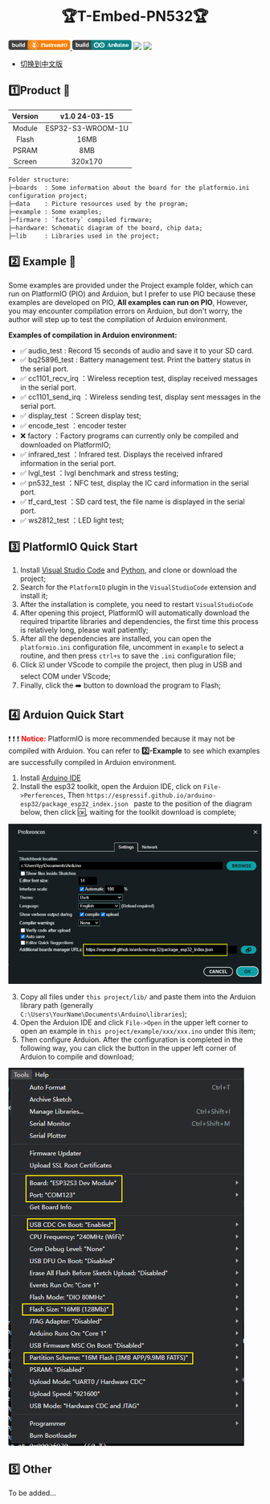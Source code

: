 <h1 align = "center">🏆T-Embed-PN532🏆</h1>

<p> 
  <a href="https://platformio.org/"> <img src="./hardware/image/PlatformIO_badge.png" height="20px"> </a>
  <a href="https://www.arduino.cc/en/software"> <img src="./hardware/image/Arduino_badge.png" height="20px"></a>
  <a href=""> <img src="https://img.shields.io/badge/Liiygo-T_Embed_PN532-blue" height="20px"></a>
  <a href=""> <img src="https://img.shields.io/badge/language-c++-brightgreen" height="20px"></a>
</p>

* [切换到中文版](./README_CN.md)


## :one:Product 🎁

| Version |   v1.0 24-03-15   |
|:-------:|:-----------------:|
| Module  | ESP32-S3-WROOM-1U |
|  Flash  |       16MB        |
|  PSRAM  |        8MB        |
| Screen  |      320x170      |

~~~
Folder structure:
├─boards  : Some information about the board for the platformio.ini configuration project;
├─data    : Picture resources used by the program;
├─example : Some examples;
├─firmare : `factory` compiled firmware;
├─hardware: Schematic diagram of the board, chip data;
├─lib     : Libraries used in the project;
~~~

## :two: Example 🎯

Some examples are provided under the Project example folder, which can run on PlatformIO (PIO) and Arduion, but I prefer to use PIO because these examples are developed on PIO, **All examples can run on PIO**, However, you may encounter compilation errors on Arduion, but don't worry, the author will step up to test the compilation of Arduion environment.

**Examples of compilation in Arduion environment:**


- ✅ audio_test : Record 15 seconds of audio and save it to your SD card.
- ✅ bq25896_test : Battery management test. Print the battery status in the serial port.
- ✅ cc1101_recv_irq ：Wireless reception test, display received messages in the serial port.
- ✅ cc1101_send_irq ：Wireless sending test, display sent messages in the serial port.
- ✅ display_test ：Screen display test;
- ✅ encode_test ：encoder tester
- ❌ factory ：Factory programs can currently only be compiled and downloaded on PlatformIO;
- ✅ infrared_test ：Infrared test. Displays the received infrared information in the serial port.
- ✅ lvgl_test ：lvgl benchmark and stress testing;
- ✅ pn532_test ：NFC test, display the IC card information in the serial port.
- ✅ tf_card_test ：SD card test, the file name is displayed in the serial port.
- ✅ ws2812_test ：LED light test;


## :three: PlatformIO Quick Start

1. Install [Visual Studio Code](https://code.visualstudio.com/) and [Python](https://www.python.org/), and clone or download the project;
2. Search for the `PlatformIO` plugin in the `VisualStudioCode` extension and install it;
3. After the installation is complete, you need to restart `VisualStudioCode`
4. After opening this project, PlatformIO will automatically download the required tripartite libraries and dependencies, the first time this process is relatively long, please wait patiently;
5. After all the dependencies are installed, you can open the `platformio.ini` configuration file, uncomment in `example` to select a routine, and then press `ctrl+s` to save the `.ini` configuration file;
6. Click :ballot_box_with_check: under VScode to compile the project, then plug in USB and select COM under VScode;
7. Finally, click the :arrow_right:  button to download the program to Flash;

## :four: Arduion Quick Start

:exclamation: :exclamation: :exclamation: <font color="red"> **Notice:**</font>
PlatformIO is more recommended because it may not be compiled with Arduion. You can refer to **2️⃣-Example** to see which examples are successfully compiled in Arduion environment.

1. Install [Arduino IDE](https://www.arduino.cc/en/software)
2. Install the esp32 toolkit, open the Arduion IDE, click on `File->Perferences`, Then `https://espressif.github.io/arduino-esp32/package_esp32_index.json ` paste to the position of the diagram below, then click :ok:, waiting for the toolkit download is complete;

![alt text](./hardware/image/image.png)

3. Copy all files under `this project/lib/` and paste them into the Arduion library path (generally `C:\Users\YourName\Documents\Arduino\libraries`);
4. Open the Arduion IDE and click `File->Open` in the upper left corner to open an example in `this project/example/xxx/xxx.ino` under this item;
5. Then configure Arduion. After the configuration is completed in the following way, you can click the button in the upper left corner of Arduion to compile and download;

![](./hardware/image/Arduion_config_en.png)

## :five: Other
To be added...
